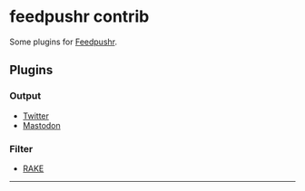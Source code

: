 # feedpushr contrib

Some plugins for [Feedpushr][feedpushr].


## Plugins

### Output

- [Twitter](./twitter/README.md)
- [Mastodon](./mastodon/README.md)

### Filter

- [RAKE](./rake/README.md)

---

[feedpushr]: https://github.com/ncarlier/feedpushr


